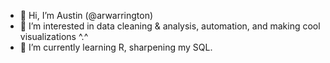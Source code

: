 - 👋 Hi, I’m Austin (@arwarrington)
- 👀 I’m interested in data cleaning & analysis, automation, and making cool visualizations ^.^ 
- 🌱 I’m currently learning R, sharpening my SQL. 


<!---
arwarrington/arwarrington is a ✨ special ✨ repository because its `README.md` (this file) appears on your GitHub profile.
You can click the Preview link to take a look at your changes.
--->
